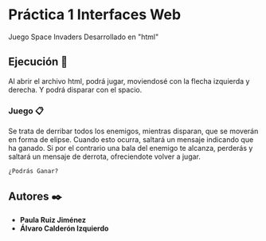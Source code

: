 # Práctica 1 Interfaces Web

Juego Space Invaders Desarrollado en "html"

## Ejecución 🚀

Al abrir el archivo html, podrá jugar, moviendosé con la flecha izquierda y derecha. Y podrá disparar con el spacio.


### Juego 📋

Se trata de derribar todos los enemigos, mientras disparan, que se moverán en forma de elipse. Cuando esto ocurra, saltará un mensaje indicando que ha ganado.
Si por el contrario una bala del enemigo te alcanza, perderás y saltará un mensaje de derrota, ofreciendote volver a jugar.

```
¿Podrás Ganar?
```

## Autores ✒️

* **Paula Ruiz Jiménez** 
* **Álvaro Calderón Izquierdo**